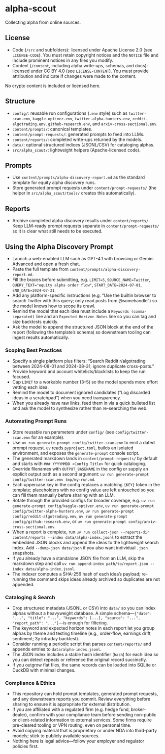 # alpha-scout

Collecting alpha from online sources.

## License
- Code (`/src` and subfolders): licensed under Apache License 2.0 (see `LICENSE-CODE`). You must retain copyright notices and the `NOTICE` file and include prominent notices in any files you modify.
- Content (`/content`, including alpha write-ups, schemas, and docs): licensed under CC BY 4.0 (see `LICENSE-CONTENT`). You must provide attribution and indicate if changes were made to the content.

No crypto content is included or licensed here.

## Structure
- `config/`: reusable run configurations (`.env` style) such as `twitter-scan.env`, `kaggle-optiver.env`, `twitter-alpha-hunters.env`, `reddit-algotrading.env`, `github-research.env`, and `arxiv-cross-sectional.env`.
- `content/prompts/`: canonical templates.
- `content/prompt-requests/`: generated prompts to feed into LLMs.
- `content/reports/`: completed write-ups returned by the models.
- `data/`: optional structured indices (JSONL/CSV) for cataloging alphas.
- `src/alpha_scout/`: lightweight helpers (Apache-licensed code).

## Prompts
- Use `content/prompts/alpha-discovery-report.md` as the standard template for equity alpha discovery runs.
- Store generated prompt requests under `content/prompt-requests/` (the helper in `src/alpha_scout/tools/` creates this automatically).

## Reports
- Archive completed alpha discovery results under `content/reports/`. Keep LLM-ready prompt requests separate in `content/prompt-requests/` so it is clear what still needs to be executed.

## Using the Alpha Discovery Prompt
- Launch a web-enabled LLM such as GPT-4.1 with browsing or Gemini Advanced and open a fresh chat.
- Paste the full template from `content/prompts/alpha-discovery-report.md`.
- Fill the braces before submitting, e.g. `LIMIT=5`, `SOURCE_NAME=Twitter`, `QUERY_TEXT="equity alpha order flow"`, `START_DATE=2024-07-01`, `END_DATE=2024-07-31`.
- Add any platform-specific instructions (e.g. “Use the builtin browser to search Twitter with this query; only read posts from @somehandle”) so the model knows how to scope its crawl.
- Remind the model that each idea must include a `Keywords (comma-separated)` line and an `Expected Horizon Notes` line so you can tag and size backtests quickly.
- Ask the model to append the structured JSON block at the end of the report (following the template’s schema) so downstream tooling can ingest results automatically.

### Scoping Best Practices
- Specify a single platform plus filters: “Search Reddit r/algotrading between 2024-08-01 and 2024-08-31; ignore duplicate cross-posts.”
- Provide keyword and account whitelists/blacklists to keep the run focused.
- Cap `LIMIT` to a workable number (3–5) so the model spends more effort vetting each idea.
- Remind the model to document ignored candidates (“Log discarded ideas in a scratchpad”) when you need transparency.
- When you already have raw links, feed them in via a quick bulleted list and ask the model to synthesize rather than re-searching the web.

### Automating Prompt Runs
- Store reusable run parameters under `config/` (see `config/twitter-scan.env` for an example).
- Use `uv run generate-prompt config/twitter-scan.env` to emit a dated prompt request. `uv` reads `pyproject.toml`, builds an isolated environment, and exposes the `generate-prompt` console script.
- The generated markdown lands in `content/prompt-requests/` by default and starts with `### YYYYMMDD <Config Title>` for quick cataloging.
- Override filenames with `OUTPUT_BASENAME` in the config or supply an explicit output path as a second argument: `uv run generate-prompt config/twitter-scan.env tmp/my-run.md`.
- Each uppercase key in the config replaces a matching `{KEY}` token in the template; placeholders with no config value are left untouched so you can fill them manually before sharing with an LLM.
- Rotate through the provided configs for broader coverage, e.g. `uv run generate-prompt config/kaggle-optiver.env`, `uv run generate-prompt config/twitter-alpha-hunters.env`, `uv run generate-prompt config/reddit-algotrading.env`, `uv run generate-prompt config/github-research.env`, or `uv run generate-prompt config/arxiv-cross-sectional.env`.
- When a report is complete, run `uv run collect-json --reports-dir content/reports --index data/alpha-index.jsonl` to extract the embedded JSON blocks and append the ideas to the lightweight search index. Add `--dump-json data/json` if you also want individual `.json` snapshots.
- If you already have a standalone JSON file from an LLM, skip the markdown step and call `uv run append-index path/to/report.json --index data/alpha-index.jsonl`.
- The indexer computes a SHA-256 hash of each idea’s payload; re-running the command skips ideas already archived so duplicates are not appended.

### Cataloging & Search
- Drop structured metadata (JSONL or CSV) into `data/` so you can index alphas without a heavyweight database. A simple schema—`{"date": "...", "title": "...", "keywords": [...], "source": "...", "report_path": "..."}`—is enough for filtering.
- The keyword and expected horizon notes in each report let you group alphas by theme and testing timeline (e.g., order-flow, earnings drift, sentiment; 3y intraday backtest).
- Consider running a periodic script that parses `content/reports/` and appends entries to `data/alpha-index.jsonl`.
- The JSON index includes a stable hash identifier (`hash`) for each idea so you can detect repeats or reference the original record succinctly.
- If you outgrow flat files, the same records can be loaded into SQLite or DuckDB with minimal changes.

### Compliance & Ethics
- This repository can hold prompt templates, generated prompt requests, and any downstream reports you commit. Review everything before sharing to ensure it is appropriate for external distribution.
- If you are affiliated with a regulated firm (e.g. hedge fund, broker-dealer), confirm with your compliance team before sending non-public or client-related information to external services. Some firms require pre-cleared tooling or VPN routing, even on personal time.
- Avoid copying material that is proprietary or under NDA into third-party models; stick to publicly available sources.
- Nothing here is legal advice—follow your employer and regulator policies first.
